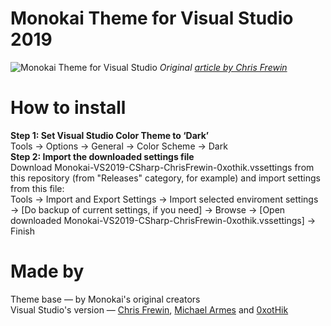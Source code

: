 # Monokai Theme for Visual Studio 2019
![Monokai Theme for Visual Studio](https://miro.medium.com/max/1336/1*SVgq8B1Qy-QB6Nc1aNqI8A.png)
*Original [article by Chris Frewin](https://medium.com/@frewin.christopher/how-to-add-awesome-monokai-colors-for-beautiful-c-development-in-visual-studio-2017-a403a2200c25 "made by Chris Frewin")*
# How to install
**Step 1: Set Visual Studio Color Theme to ‘Dark’**<br/>
Tools → Options → General → Color Scheme → Dark<br/>
**Step 2: Import the downloaded settings file**<br/>
Download Monokai-VS2019-CSharp-ChrisFrewin-0xothik.vssettings from this repository (from "Releases" category, for example) and import settings from this file:<br/>
Tools → Import and Export Settings → Import selected enviroment settings → [Do backup of current settings, if you need] → Browse → [Open downloaded Monokai-VS2019-CSharp-ChrisFrewin-0xothik.vssettings] → Finish

# Made by
Theme base — by Monokai's original creators<br/>
Visual Studio's version — [Chris Frewin](https://medium.com/@frewin.christopher), [Michael Armes](https://github.com/hey-mikey) and [0xotHik](https://github.com/0xotHik)
